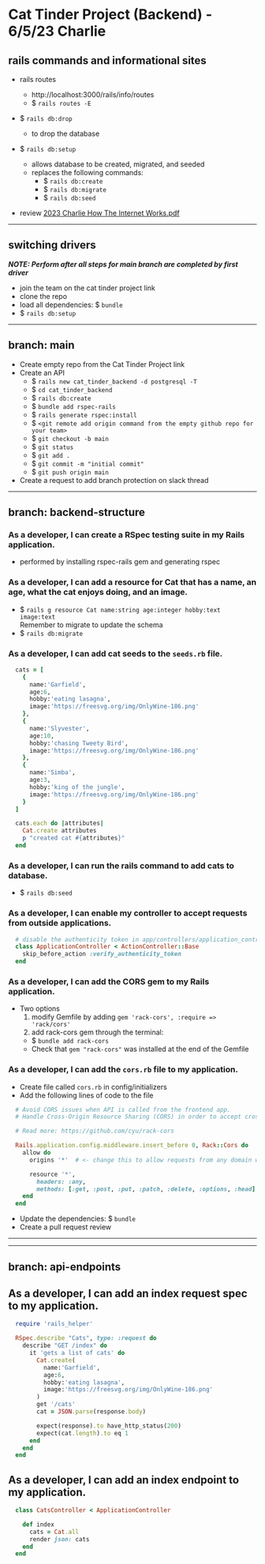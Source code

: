 # Cat Tinder Project (Backend) - 6/5/23 Charlie

## rails commands and informational sites
- rails routes
  - http://localhost:3000/rails/info/routes
  - $ `rails routes -E`

- $ `rails db:drop`
  - to drop the database

- $ `rails db:setup`
  - allows database to be created, migrated, and seeded
  - replaces the following commands:
    - $  `rails db:create`
    - $  `rails db:migrate`
    - $  `rails db:seed`

- review
 [2023 Charlie How The Internet Works.pdf](https://github.com/learn-academy-2023-charlie/cat-tinder-backend-kool-catz-instructors/files/11661538/2023.Charlie.How.The.Internet.Works.pdf)

***
## switching drivers
***NOTE: Perform after all steps for main branch are completed by first driver***
- join the team on the cat tinder project link
- clone the repo
- load all dependencies: $ `bundle`
- $ `rails db:setup`
***
## branch: main
- Create empty repo from the Cat Tinder Project link
- Create an API
  - $  `rails new cat_tinder_backend -d postgresql -T`
  - $  `cd cat_tinder_backend`
  - $  `rails db:create`
  - $  `bundle add rspec-rails`
  - $  `rails generate rspec:install`
  - $  `<git remote add origin command from the empty github repo for your team>`
  - $  `git checkout -b main`
  - $  `git status`
  - $  `git add .`
  - $  `git commit -m "initial commit"`
  - $  `git push origin main`
- Create a request to add branch protection on slack thread
***
## branch: backend-structure
### As a developer, I can create a RSpec testing suite in my Rails application.
- performed by installing rspec-rails gem and generating rspec

### As a developer, I can add a resource for Cat that has a name, an age, what the cat enjoys doing, and an image.
- $ `rails g resource Cat name:string age:integer hobby:text image:text`  
Remember to migrate to update the schema
- $ `rails db:migrate`

### As a developer, I can add cat seeds to the `seeds.rb` file.
```rb
  cats = [
    {
      name:'Garfield', 
      age:6, 
      hobby:'eating lasagna', 
      image:'https://freesvg.org/img/OnlyWine-186.png'
    },
    {
      name:'Slyvester', 
      age:10, 
      hobby:'chasing Tweety Bird', 
      image:'https://freesvg.org/img/OnlyWine-186.png'
    },
    {
      name:'Simba', 
      age:3, 
      hobby:'king of the jungle', 
      image:'https://freesvg.org/img/OnlyWine-186.png'
    }
  ]

  cats.each do |attributes|
    Cat.create attributes
    p "created cat #{attributes}" 
  end
```

### As a developer, I can run the rails command to add cats to database.
- $ `rails db:seed`

### As a developer, I can enable my controller to accept requests from outside applications.
```ruby
  # disable the authenticity token in app/controllers/application_controller.rb
  class ApplicationController < ActionController::Base
    skip_before_action :verify_authenticity_token
  end
```

### As a developer, I can add the CORS gem to my Rails application.
- Two options 
  1. modify Gemfile by adding `gem 'rack-cors', :require => 'rack/cors'`
  2. add rack-cors gem through the terminal: 
    - $ `bundle add rack-cors`
    - Check that `gem "rack-cors"` was installed at the end of the Gemfile

### As a developer, I can add the `cors.rb` file to my application.
- Create file called `cors.rb` in config/initializers
- Add the following lines of code to the file
```rb
  # Avoid CORS issues when API is called from the frontend app.
  # Handle Cross-Origin Resource Sharing (CORS) in order to accept cross-origin AJAX requests.

  # Read more: https://github.com/cyu/rack-cors

  Rails.application.config.middleware.insert_before 0, Rack::Cors do
    allow do
      origins '*'  # <- change this to allow requests from any domain while in development.

      resource '*',
        headers: :any,
        methods: [:get, :post, :put, :patch, :delete, :options, :head]
    end
  end
```
- Update the dependencies: $ `bundle`
- Create a pull request review
***
-----
## branch: api-endpoints
## As a developer, I can add an index request spec to my application.
```rb
  require 'rails_helper'

  RSpec.describe "Cats", type: :request do
    describe "GET /index" do
      it 'gets a list of cats' do
        Cat.create(
          name:'Garfield', 
          age:6, 
          hobby:'eating lasagna', 
          image:'https://freesvg.org/img/OnlyWine-186.png'
        )
        get '/cats'
        cat = JSON.parse(response.body)

        expect(response).to have_http_status(200)
        expect(cat.length).to eq 1
      end
    end
  end
```

## As a developer, I can add an index endpoint to my application.
```rb
  class CatsController < ApplicationController

    def index
      cats = Cat.all
      render json: cats
    end
  end
```
